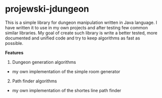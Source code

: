 # projewski-jdungeon

This is a simple library for dungeon manipulation written in Java language.
I have written it to use in my own projects and after testing few common similar libraries.
My goal of create such library is write a better tested, more documented and unified code and try to keep algorithms as fast as possible.

**Features**
1. Dungeon generation algorithms
- my own implementation of the simple room generator

2. Path finder algorithms
- my own implementation of the shortes line path finder

